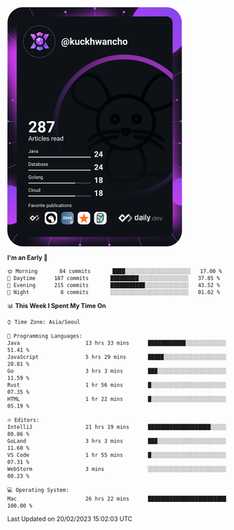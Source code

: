 <a href="https://app.daily.dev/kuckhwancho"><img src="https://github.com/kuckjwi0928/kuckjwi0928/blob/master/devcard.svg" width="400" alt="Kuckjwi Devcard"/></a>

<!--START_SECTION:waka-->
**I'm an Early 🐤** 

```text
🌞 Morning       84 commits       ████░░░░░░░░░░░░░░░░░░░░░   17.00 % 
🌆 Daytime      187 commits       █████████░░░░░░░░░░░░░░░░   37.85 % 
🌃 Evening      215 commits       ███████████░░░░░░░░░░░░░░   43.52 % 
🌙 Night          8 commits       ░░░░░░░░░░░░░░░░░░░░░░░░░   01.62 % 

```


📊 **This Week I Spent My Time On** 

```text
⌚︎ Time Zone: Asia/Seoul

💬 Programming Languages: 
Java                     13 hrs 33 mins      ████████████░░░░░░░░░░░░░   51.41 % 
JavaScript               5 hrs 29 mins       █████░░░░░░░░░░░░░░░░░░░░   20.81 % 
Go                       3 hrs 3 mins        ███░░░░░░░░░░░░░░░░░░░░░░   11.59 % 
Rust                     1 hr 56 mins        █░░░░░░░░░░░░░░░░░░░░░░░░   07.35 % 
HTML                     1 hr 22 mins        █░░░░░░░░░░░░░░░░░░░░░░░░   05.19 % 

🔥 Editors: 
IntelliJ                 21 hrs 19 mins      ████████████████████░░░░░   80.86 % 
GoLand                   3 hrs 3 mins        ███░░░░░░░░░░░░░░░░░░░░░░   11.60 % 
VS Code                  1 hr 55 mins        █░░░░░░░░░░░░░░░░░░░░░░░░   07.31 % 
WebStorm                 3 mins              ░░░░░░░░░░░░░░░░░░░░░░░░░   00.23 % 

💻 Operating System: 
Mac                      26 hrs 22 mins      █████████████████████████   100.00 % 

```


 Last Updated on 20/02/2023 15:02:03 UTC
<!--END_SECTION:waka-->
